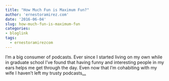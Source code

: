 ```yaml
---
title: "How Much Fun is Maximum Fun?"
author: 'ernestoramirez.com'
date: '2016-06-04'
slug: how-much-fun-is-maximum-fun
categories:
- bloglink
tags:
  - ernestoramirezcom
---
```


I’m a big consumer of podcasts. Ever since I started living on my own while in graduate school I’ve found that having funny and interesting people in my ears helps me get through the day. Even now that I’m cohabiting with my wife I haven’t left my trusty podcasts[... <i class="fas fa-external-link-alt"></i>](http://ernestoramirez.com/post/2016/06/04/how-much-fun-is-maximum-fun/)

